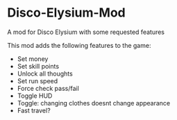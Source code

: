 # Disco-Elysium-Mod
A mod for Disco Elysium with some requested features

This mod adds the following features to the game:
- Set money
- Set skill points
- Unlock all thoughts
- Set run speed
- Force check pass/fail
- Toggle HUD
- Toggle: changing clothes doesnt change appearance
- Fast travel?
